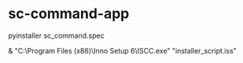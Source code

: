 # sc-command-app

pyinstaller sc_command.spec

& "C:\Program Files (x86)\Inno Setup 6\ISCC.exe" "installer_script.iss"